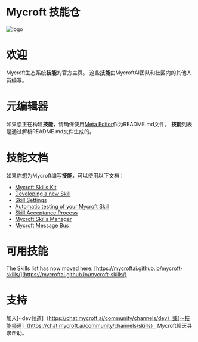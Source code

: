 # Mycroft 技能仓
![logo](https://avatars1.githubusercontent.com/u/14171097?v=4&s=200 "Logo")

# 欢迎

Mycroft生态系统**技能**的官方主页。 这些**技能**由MycroftAI团队和社区内的其他人员编写。

# 元编辑器

如果您正在构建**技能**，请确保使用[Meta Editor](https://raw.githack.com/MycroftAI/mycroft-skills/18.08/meta_editor.html)作为README.md文件。 **技能**列表是通过解析README.md文件生成的。

# 技能文档

如果你想为Mycroft编写**技能**，可以使用以下文档：

* [Mycroft Skills Kit](https://mycroft.ai/documentation/skills/msk/)
* [Developing a new Skill](https://mycroft.ai/documentation/skills/introduction-developing-skills/)
* [Skill Settings](https://mycroft.ai/documentation/skills/skill-settings/)
* [Automatic testing of your Mycroft Skill](https://mycroft.ai/documentation/skills/automatic-testing/)
* [Skill Acceptance Process](https://mycroft.ai/documentation/skills/skills-acceptance-process/)
* [Mycroft Skills Manager](https://mycroft.ai/documentation/msm/)
* [Mycroft Message Bus](https://mycroft.ai/documentation/message-bus/)

# 可用技能

The Skills list has now moved here: [https://mycroftai.github.io/mycroft-skills/](https://mycroftai.github.io/mycroft-skills/)

# 支持

加入[~dev频道]（https://chat.mycroft.ai/community/channels/dev）或[〜技能频道]（https://chat.mycroft.ai/community/channels/skills） Mycroft聊天寻求帮助。
